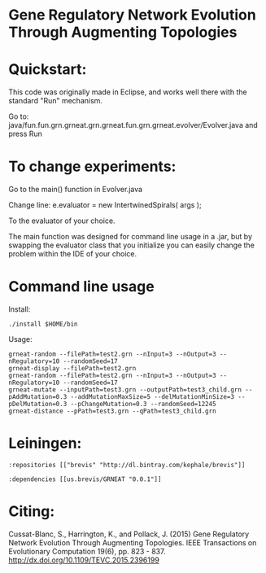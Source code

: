 
# Gene Regulatory Network Evolution Through Augmenting Topologies

# Quickstart:

This code was originally made in Eclipse, and works well there with the standard "Run" mechanism.

Go to: java/fun.fun.grn.grneat.grn.grneat.fun.grn.grneat.evolver/Evolver.java and press Run

# To change experiments: 

Go to the main() function in Evolver.java

Change line:
			e.evaluator = new IntertwinedSpirals( args );
			
To the evaluator of your choice.

The main function was designed for command line usage in a .jar, but by swapping the evaluator class that you initialize you can easily change the problem within the IDE of your choice.

# Command line usage

Install:

`./install $HOME/bin`

Usage:
```
grneat-random --filePath=test2.grn --nInput=3 --nOutput=3 --nRegulatory=10 --randomSeed=17
grneat-display --filePath=test2.grn
grneat-random --filePath=test2.grn --nInput=3 --nOutput=3 --nRegulatory=10 --randomSeed=17
grneat-mutate --inputPath=test3.grn --outputPath=test3_child.grn --pAddMutation=0.3 --addMutationMaxSize=5 --delMutationMinSize=3 --pDelMutation=0.3 --pChangeMutation=0.3 --randomSeed=12245
grneat-distance --pPath=test3.grn --qPath=test3_child.grn
```

# Leiningen:

```
:repositories [["brevis" "http://dl.bintray.com/kephale/brevis"]]
```

```
:dependencies [[us.brevis/GRNEAT "0.0.1"]]
```

# Citing:

Cussat-Blanc, S., Harrington, K., and Pollack, J. (2015) Gene Regulatory Network Evolution Through Augmenting Topologies. IEEE Transactions on Evolutionary Computation 19(6), pp. 823 - 837.
http://dx.doi.org/10.1109/TEVC.2015.2396199
